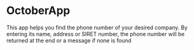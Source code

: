 # OctoberApp
This app helps you find the phone number of your desired company.
By entering its name, address or SIRET number, the phone number will be returned at the end or a message if none is found